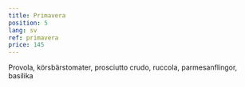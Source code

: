 ```yaml
---
title: Primavera
position: 5
lang: sv
ref: primavera
price: 145
---
```


Provola, körsbärstomater, prosciutto crudo, ruccola, parmesanflingor, basilika
